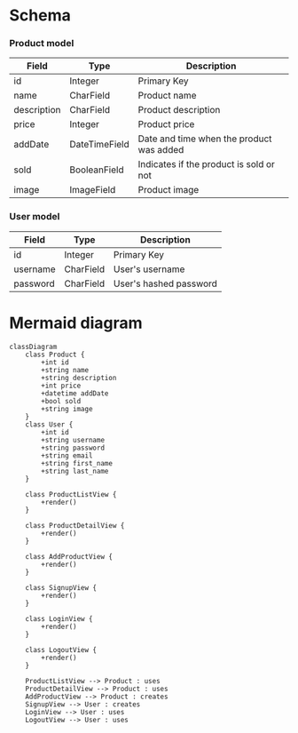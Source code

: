 # Schema

### Product model

|Field      |Type         |Description                             |
|-----------|-------------|----------------------------------------|
|id         |Integer      |Primary Key                             |
|name       |CharField    |Product name                            |
|description|CharField    |Product description                     |
|price      |Integer      |Product price                           |
|addDate    |DateTimeField|Date and time when the product was added|
|sold       |BooleanField |Indicates if the product is sold or not |
|image      |ImageField   |Product image                           |

### User model

|Field      |Type         |Description                             |
|-----------|-------------|----------------------------------------|
|id         |Integer      |Primary Key                             |
|username   |CharField    |User's username                         |
|password   |CharField    |User's hashed password                  |

# Mermaid diagram

```mermaid
classDiagram
    class Product {
        +int id
        +string name
        +string description
        +int price
        +datetime addDate
        +bool sold
        +string image
    }
    class User {
        +int id
        +string username
        +string password
        +string email
        +string first_name
        +string last_name
    }

    class ProductListView {
        +render()
    }

    class ProductDetailView {
        +render()
    }

    class AddProductView {
        +render()
    }

    class SignupView {
        +render()
    }

    class LoginView {
        +render()
    }

    class LogoutView {
        +render()
    }

    ProductListView --> Product : uses
    ProductDetailView --> Product : uses
    AddProductView --> Product : creates
    SignupView --> User : creates
    LoginView --> User : uses
    LogoutView --> User : uses
```
